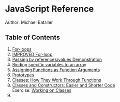 # JavaScript Reference
Author: Michael Bataller

## Table of Contents
1. [For-loops](./for.js)
2. [IMPROVED For-loop](./improved-for.js)
3. [Passing by references/values Demonstration](./value-references-function.js)
4. [Binding specific variables to an array](./adv-arrays.js)
5. [Assigning Functions as Function Arguments](./array-map.js)
6. [Prototypes](./prototypes.js)
7. [Classes: How They Work Through Functions](./classes_I.js)
8. [Classes and Constructors: Easier and Shorter Code](./classes_II.js) <br>
Exercise: [Working on Classes](./example/classes.js)
9. 